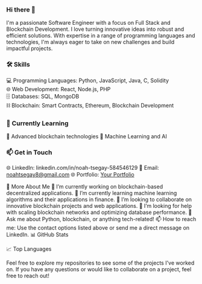 ### Hi there 👋

I'm a passionate Software Engineer with a focus on Full Stack and Blockchain Development. I love turning innovative ideas into robust and efficient solutions. With expertise in a range of programming languages and technologies, I'm always eager to take on new challenges and build impactful projects.

### 🛠️ Skills
💻 Programming Languages:
Python, JavaScript, Java, C, Solidity<br>
🌐 Web Development:
React, Node.js, PHP<br>
🗄️ Databases:
SQL, MongoDB<br>
⛓️ Blockchain:
Smart Contracts, Ethereum, Blockchain Development<br>

### 🌱 Currently Learning
🧠 Advanced blockchain technologies
🤖 Machine Learning and AI

### 📫 Get in Touch
🌐 LinkedIn: linkedin.com/in/noah-tsegay-584546129
📧 Email: noahtsegay8@gmail.com
🌐 Portfolio: [Your Portfolio](https://github.com/Noaht8)


🚀 More About Me
🔭 I’m currently working on blockchain-based decentralized applications.
🌱 I’m currently learning machine learning algorithms and their applications in finance.
👯 I’m looking to collaborate on innovative blockchain projects and web applications.
🤔 I’m looking for help with scaling blockchain networks and optimizing database performance.
💬 Ask me about Python, blockchain, or anything tech-related!
📫 How to reach me: Use the contact options listed above or send me a direct message on LinkedIn.
📊 GitHub Stats

📈 Top Languages

Feel free to explore my repositories to see some of the projects I've worked on. If you have any questions or would like to collaborate on a project, feel free to reach out!
